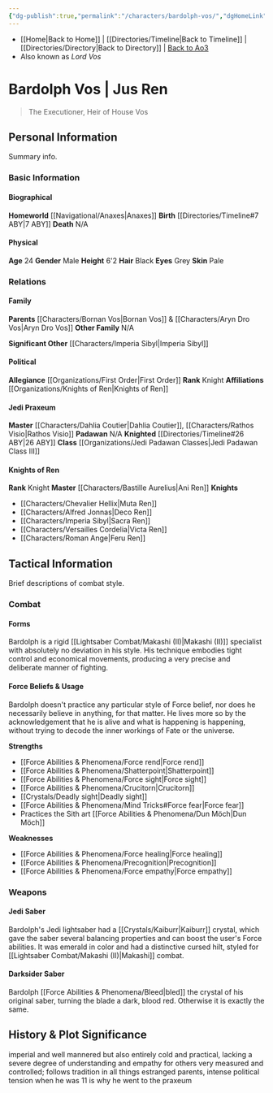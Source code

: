 ```yaml
---
{"dg-publish":true,"permalink":"/characters/bardolph-vos/","dgHomeLink":false}
---
```


- [[Home\|Back to Home]] | [[Directories/Timeline\|Back to Timeline]] | [[Directories/Directory\|Back to Directory]] | [Back to Ao3](https://archiveofourown.org/works/19334440/chapters/45992584)
- Also known as *Lord Vos*

# Bardolph Vos | Jus Ren
>The Executioner, Heir of House Vos

## Personal Information
Summary info.

### Basic Information

#### Biographical
**Homeworld** [[Navigational/Anaxes\|Anaxes]]
**Birth** [[Directories/Timeline#7 ABY\|7 ABY]]
**Death** N/A

#### Physical
**Age** 24
**Gender** Male 
**Height** 6'2
**Hair** Black
**Eyes** Grey
**Skin** Pale

### Relations

#### Family
**Parents** [[Characters/Bornan Vos\|Bornan Vos]] & [[Characters/Aryn Dro Vos\|Aryn Dro Vos]]
**Other Family** N/A

**Significant Other** [[Characters/Imperia Sibyl\|Imperia Sibyl]]

#### Political
**Allegiance** [[Organizations/First Order\|First Order]]
**Rank** Knight
**Affiliations** [[Organizations/Knights of Ren\|Knights of Ren]]

#### Jedi Praxeum
**Master** [[Characters/Dahlia Coutier\|Dahlia Coutier]], [[Characters/Rathos Visio\|Rathos Visio]]
**Padawan** N/A
**Knighted** [[Directories/Timeline#26 ABY\|26 ABY]]
**Class** [[Organizations/Jedi Padawan Classes\|Jedi Padawan Class III]]

#### Knights of Ren
**Rank** Knight
**Master** [[Characters/Bastille Aurelius\|Ani Ren]]
**Knights**
- [[Characters/Chevalier Hellix\|Muta Ren]]
- [[Characters/Alfred Jonnas\|Deco Ren]]
- [[Characters/Imperia Sibyl\|Sacra Ren]]
- [[Characters/Versailles Cordelia\|Victa Ren]]
- [[Characters/Roman Ange\|Feru Ren]]

## Tactical Information
Brief descriptions of combat style.

### Combat

#### Forms
Bardolph is a rigid [[Lightsaber Combat/Makashi (II)\|Makashi (II)]] specialist with absolutely no deviation in his style. His technique embodies tight control and economical movements, producing a very precise and deliberate manner of fighting. 

#### Force Beliefs & Usage
Bardolph doesn't practice any particular style of Force belief, nor does he necessarily believe in anything, for that matter. He lives more so by the acknowledgement that he is alive and what is happening is happening, without trying to decode the inner workings of Fate or the universe. 

**Strengths**
- [[Force Abilities & Phenomena/Force rend\|Force rend]]
- [[Force Abilities & Phenomena/Shatterpoint\|Shatterpoint]]
- [[Force Abilities & Phenomena/Force sight\|Force sight]]
- [[Force Abilities & Phenomena/Crucitorn\|Crucitorn]]
- [[Crystals/Deadly sight\|Deadly sight]]
- [[Force Abilities & Phenomena/Mind Tricks#Force fear\|Force fear]]
- Practices the Sith art [[Force Abilities & Phenomena/Dun Möch\|Dun Möch]]

**Weaknesses**
- [[Force Abilities & Phenomena/Force healing\|Force healing]]
- [[Force Abilities & Phenomena/Precognition\|Precognition]]
- [[Force Abilities & Phenomena/Force empathy\|Force empathy]]

### Weapons

#### Jedi Saber
Bardolph's Jedi lightsaber had a [[Crystals/Kaiburr\|Kaiburr]] crystal, which gave the saber several balancing properties and can boost the user's Force abilities. It was emerald in color and had a distinctive cursed hilt, styled for [[Lightsaber Combat/Makashi (II)\|Makashi]] combat. 

#### Darksider Saber
Bardolph [[Force Abilities & Phenomena/Bleed\|bled]] the crystal of his original saber, turning the blade a dark, blood red. Otherwise it is exactly the same. 

## History & Plot Significance
imperial and well mannered but also entirely cold and practical, lacking a severe degree of understanding and empathy for others
very measured and controlled; follows tradition in all things
estranged parents, intense political tension when he was 11 is why he went to the praxeum 
